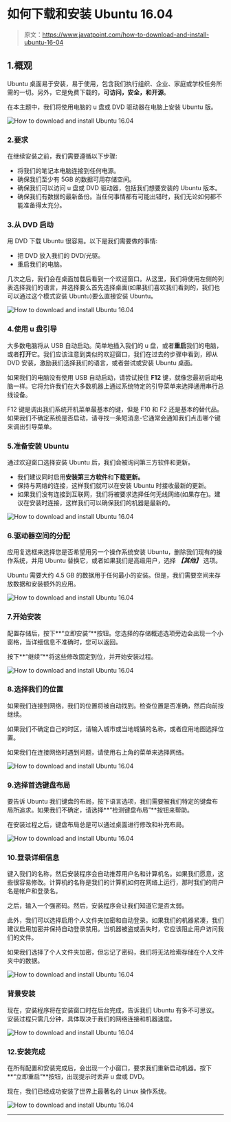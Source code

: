 # 如何下载和安装 Ubuntu 16.04

> 原文：<https://www.javatpoint.com/how-to-download-and-install-ubuntu-16-04>

## 1.概观

Ubuntu 桌面易于安装，易于使用，包含我们执行组织、企业、家庭或学校任务所需的一切。另外，它是免费下载的，**可访问，安全，**和**开源**。

在本主题中，我们将使用电脑的 u 盘或 DVD 驱动器在电脑上安装 Ubuntu 版。

![How to download and install Ubuntu 16.04](img/b5856b03fc48756693ee79f7ad321972.png)

### 2.要求

在继续安装之前，我们需要遵循以下步骤:

*   将我们的笔记本电脑连接到任何电源。
*   确保我们至少有 5GB 的数据可用存储空间。
*   确保我们可以访问 u 盘或 DVD 驱动器，包括我们想要安装的 Ubuntu 版本。
*   确保我们有数据的最新备份。当任何事情都有可能出错时，我们无论如何都不能准备得太充分。

### 3.从 DVD 启动

用 DVD 下载 Ubuntu 很容易。以下是我们需要做的事情:

*   把 DVD 放入我们的 DVD/光驱。
*   重启我们的电脑。

几次之后，我们会在桌面加载后看到一个欢迎窗口。从这里，我们将使用左侧的列表选择我们的语言，并选择要么首先选择桌面(如果我们喜欢我们看到的，我们也可以通过这个模式安装 Ubuntu)要么直接安装 Ubuntu。

![How to download and install Ubuntu 16.04](img/320514c6477638439e99518a468bd8c9.png)

### 4.使用 u 盘引导

大多数电脑将从 USB 自动启动。简单地插入我们的 u 盘，或者**重启**我们的电脑，或者**打开**它。我们应该注意到类似的欢迎窗口，我们在过去的步骤中看到，即从 DVD 安装，激励我们选择我们的语言，或者尝试或安装 Ubuntu 桌面。

如果我们的电脑没有使用 USB 自动启动，请尝试按住 **F12** 键，就像您最初启动电脑一样。它将允许我们在大多数机器上通过系统特定的引导菜单来选择通用串行总线设备。

F12 键是调出我们系统开机菜单最基本的键，但是 F10 和 F2 还是基本的替代品。如果我们不确定系统是否启动，请寻找一条短消息-它通常会通知我们点击哪个键来调出引导菜单。

### 5.准备安装 Ubuntu

通过欢迎窗口选择安装 Ubuntu 后，我们会被询问第三方软件和更新。

*   我们建议同时启用**安装第三方软件**和**下载更新。**
*   保持与网络的连接，这样我们就可以在安装 Ubuntu 时接收最新的更新。
*   如果我们没有连接到互联网，我们将被要求选择任何无线网络(如果存在)。建议在安装时连接，这样我们可以确保我们的机器是最新的。

![How to download and install Ubuntu 16.04](img/24529f7f442331b54654233c119ccb2b.png)

### 6.驱动器空间的分配

应用复选框来选择您是否希望用另一个操作系统安装 Ubuntu，删除我们现有的操作系统，并用 Ubuntu 替换它，或者如果我们是高级用户，选择 ***【其他】*** 选项。

Ubuntu 需要大约 4.5 GB 的数据用于任何最小的安装。但是，我们需要空间来存放数据和安装额外的应用。

![How to download and install Ubuntu 16.04](img/235b628e9d86729c5ec2dad37b5d9274.png)

### 7.开始安装

配置存储后，按下**“立即安装”**按钮。您选择的存储概述选项旁边会出现一个小窗格，当详细信息不准确时，您可以返回。

按下**“继续”**将这些修改固定到位，并开始安装过程。

![How to download and install Ubuntu 16.04](img/d2ccdeb226aa964e0261468599bd3a82.png)

### 8.选择我们的位置

如果我们连接到网络，我们的位置将被自动找到。检查位置是否准确，然后向前按继续。

如果我们不确定自己的时区，请输入城市或当地城镇的名称，或者应用地图选择位置。

如果我们在连接网络时遇到问题，请使用右上角的菜单来选择网络。

![How to download and install Ubuntu 16.04](img/b23f8bf8fcb488ef316591916dca21a1.png)

### 9.选择首选键盘布局

要告诉 Ubuntu 我们键盘的布局，按下语言选项，我们需要被我们特定的键盘布局所追求。如果我们不确定，请选择**“检测键盘布局”**按钮来帮助。

在安装过程之后，键盘布局总是可以通过桌面进行修改和补充布局。

![How to download and install Ubuntu 16.04](img/51c3b533608a86b2020844c26820a8d0.png)

### 10.登录详细信息

键入我们的名称，然后安装程序会自动推荐用户名和计算机名。如果我们愿意，这些很容易修改。计算机的名称是我们的计算机如何在网络上运行，那时我们的用户名是帐户和登录名。

之后，输入一个强密码。然后，安装程序会让我们知道它是否太弱。

此外，我们可以选择启用个人文件夹加密和自动登录。如果我们的机器紧凑，我们建议启用加密并保持自动登录禁用。当机器被盗或丢失时，它应该阻止用户访问我们的文件。

如果我们选择了个人文件夹加密，但忘记了密码，我们将无法检索存储在个人文件夹中的数据。

![How to download and install Ubuntu 16.04](img/a4b5426b797f8ccfbe636d8d238b452a.png)

### 背景安装

现在，安装程序将在安装窗口时在后台完成，告诉我们 Ubuntu 有多不可思议。安装过程只需几分钟，具体取决于我们的网络连接和机器速度。

![How to download and install Ubuntu 16.04](img/6dca66cc1e0b319e731be920c7b5b538.png)

### 12.安装完成

在所有配置和安装完成后，会出现一个小窗口，要求我们重新启动机器。按下**“立即重启”**按钮，出现提示时丢弃 u 盘或 DVD。

现在，我们已经成功安装了世界上最著名的 Linux 操作系统。

![How to download and install Ubuntu 16.04](img/f55f8ccf542d822473d7cb75098c8b87.png)

* * *